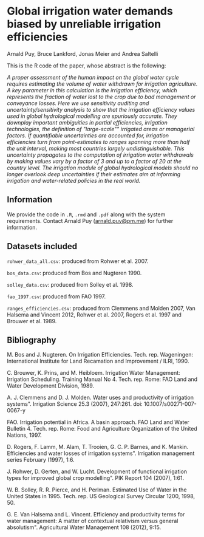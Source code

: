 
# Global irrigation water demands biased by unreliable irrigation efficiencies

Arnald Puy, Bruce Lankford, Jonas Meier and Andrea Saltelli 

This is the R code of the paper, whose abstract is the following: 

*A proper assessment of the human impact on the global water cycle requires estimating the volume of water withdrawn for irrigation agriculture. A key parameter in this calculation is the irrigation efficiency, which represents the fraction of water lost to the crop due to bad management or conveyance losses. Here we use sensitivity auditing and uncertainty/sensitivity analysis to show that the irrigation efficiency values used in global hydrological modelling are spuriously accurate.  They downplay important ambiguities in partial efficiencies, irrigation technologies, the definition of "large-scale"" irrigated areas or managerial factors. If quantifiable uncertainties are accounted for, irrigation efficiencies turn from point-estimates to ranges spanning more than half the unit interval, making most countries largely undistinguishable. This uncertainty propagates to the computation of irrigation water withdrawals by making values vary by a factor of 3 and up to a factor of 20 at the country level. The irrigation module of global hydrological models should no longer overlook deep uncertainties if their estimates aim at informing irrigation and water-related policies in the real world.*

## Information
We provide the code in `.R`, `.rmd` and `.pdf` along with the system requirements. Contact Arnald Puy (arnald.puy@pm.me) for further information.

## Datasets included
`rohwer_data_all.csv`: produced from Rohwer et al. 2007.

`bos_data.csv`: produced from Bos and Nugteren 1990.

`solley_data.csv`: produced from Solley et al. 1998.

`fao_1997.csv`: produced from FAO 1997.

`ranges_efficiencies.csv`: produced from Clemmens and Molden 2007, Van Halsema and Vincent 2012, Rohwer et al. 2007, Rogers et al. 1997 and Brouwer et al. 1989.

## Bibliography
M. Bos and J. Nugteren. On Irrigation Efficiencies. Tech. rep. Wageningen: International Institute for Land Recamation and Improvement / ILRI, 1990.

C. Brouwer, K. Prins, and M. Heibloem. Irrigation Water Management: Irrigation
Scheduling. Training Manual No 4. Tech. rep. Rome: FAO Land and Water Development
Division, 1989.

A. J. Clemmens and D. J. Molden. Water uses and productivity of irrigation systems".
Irrigation Science 25.3 (2007), 247:261. doi: 10.1007/s00271-007-0067-y

FAO. Irrigation potential in Africa. A basin approach. FAO Land and Water Bulletin
4. Tech. rep. Rome: Food and Agriculture Organization of the United Nations, 1997.

D. Rogers, F. Lamm, M. Alam, T. Trooien, G. C. P. Barnes, and K. Mankin. Efficiencies
and water losses of irrigation systems". Irrigation management series February
(1997), 1:6.

J. Rohwer, D. Gerten, and W. Lucht. Development of functional irrigation types for
improved global crop modelling". PIK Report 104 (2007), 1:61.

W. B. Solley, R. R. Pierce, and H. Perlman. Estimated Use of Water in the United
States in 1995. Tech. rep. US Geological Survey Circular 1200, 1998, 50.

G. E. Van Halsema and L. Vincent. Efficiency and productivity terms for water management: A matter of contextual relativism versus general absolutism". Agricultural Water Management 108 (2012), 9:15.





